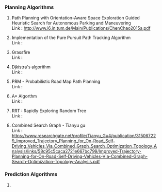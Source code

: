 ### Planning Algorithms
1. Path  Planning  with  Orientation-Aware  Space  Exploration  Guided Heuristic  Search  for  Autonomous  Parking  and  Maneuvering <br />
   Link : http://www.i6.in.tum.de/Main/Publications/ChenChao2015a.pdf
   
2. Implementation of the Pure Pursuit Path Tracking Algorithm <br />
   Link : 

3. Grassfire <br />
   Link : 
   
4. Djkistra's algorithm <br />
   Link :
   
5. PRM - Probabilistic Road Map Path Planning <br />
   Link : 

6. A* Algorthm <br />
   Link : 

7. RRT : Rapidly Exploring Random Tree <br />
   Link : 

8. Combined Search Graph - Tianyu gu <br />
   Link : https://www.researchgate.net/profile/Tianyu_Gu4/publication/315067229_Improved_Trajectory_Planning_for_On-Road_Self-Driving_Vehicles_Via_Combined_Graph_Search_Optimization_Topology_Analysis/links/58c95c5caca2721e667bc799/Improved-Trajectory-Planning-for-On-Road-Self-Driving-Vehicles-Via-Combined-Graph-Search-Optimization-Topology-Analysis.pdf

### Prediction Algorithms

1.  
